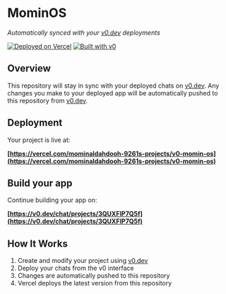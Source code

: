 # MominOS

*Automatically synced with your [v0.dev](https://v0.dev) deployments*

[![Deployed on Vercel](https://img.shields.io/badge/Deployed%20on-Vercel-black?style=for-the-badge&logo=vercel)](https://vercel.com/mominaldahdooh-9261s-projects/v0-momin-os)
[![Built with v0](https://img.shields.io/badge/Built%20with-v0.dev-black?style=for-the-badge)](https://v0.dev/chat/projects/3QUXFIP7Q5f)

## Overview

This repository will stay in sync with your deployed chats on [v0.dev](https://v0.dev).
Any changes you make to your deployed app will be automatically pushed to this repository from [v0.dev](https://v0.dev).

## Deployment

Your project is live at:

**[https://vercel.com/mominaldahdooh-9261s-projects/v0-momin-os](https://vercel.com/mominaldahdooh-9261s-projects/v0-momin-os)**

## Build your app

Continue building your app on:

**[https://v0.dev/chat/projects/3QUXFIP7Q5f](https://v0.dev/chat/projects/3QUXFIP7Q5f)**

## How It Works

1. Create and modify your project using [v0.dev](https://v0.dev)
2. Deploy your chats from the v0 interface
3. Changes are automatically pushed to this repository
4. Vercel deploys the latest version from this repository